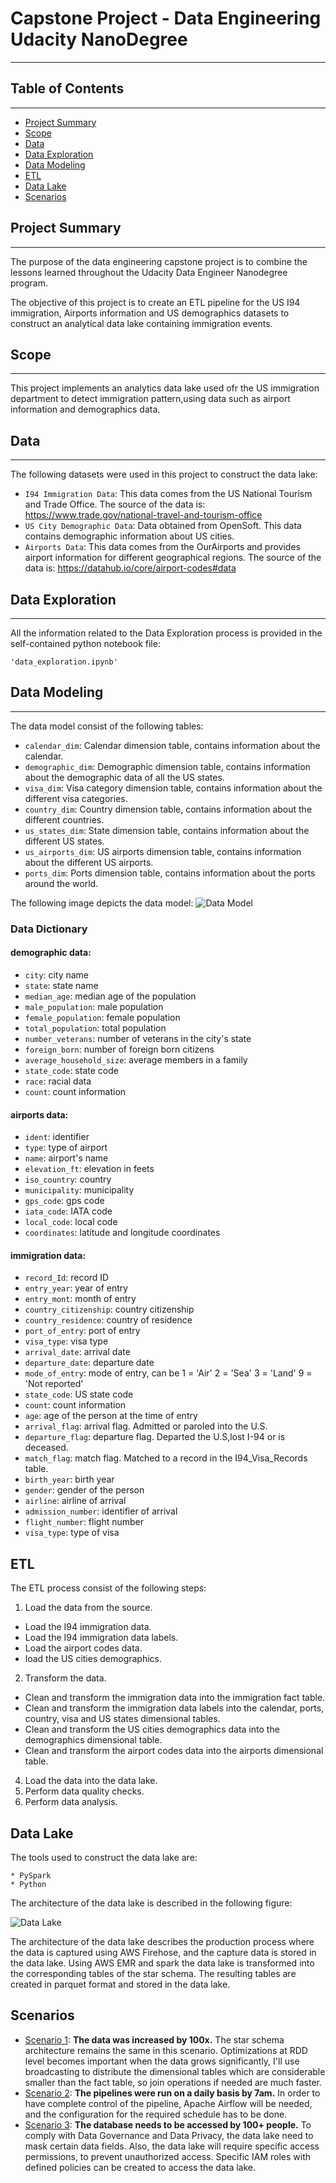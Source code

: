 # Capstone Project - Data Engineering Udacity NanoDegree

---

## Table of Contents

---

  * [Project Summary](#Project-Summary)
  * [Scope](#Scope)
  * [Data](#Data)
  * [Data Exploration](#Data-Exploration)
  * [Data Modeling](#Data-Modeling)
  * [ETL](#ETL)
  * [Data Lake](#Data-Lake)
  * [Scenarios](#Scenarios)


## Project Summary

---
The purpose of the data engineering capstone project is to combine the lessons learned throughout the Udacity
Data Engineer Nanodegree program. 

The objective of this project is to create an ETL pipeline for the US I94 immigration, 
Airports information and US demographics datasets to construct an analytical data lake containing 
immigration events.

## Scope

---
This project implements an analytics data lake used ofr the US immigration department to detect immigration pattern,using data
such as airport information and demographics data.
## Data

---
The following datasets were used in this project to construct the data lake:

* `I94 Immigration Data`: This data comes from the US National Tourism and Trade Office. The source of the data is: https://www.trade.gov/national-travel-and-tourism-office
* `US City Demographic Data`: Data obtained from OpenSoft. This data contains demographic information about US cities.
* `Airports Data`: This data comes from the OurAirports and provides airport information for different geographical regions. The source of the data is: https://datahub.io/core/airport-codes#data
## Data Exploration

---

All the information related to the Data Exploration process is provided in the self-contained python notebook file:

    'data_exploration.ipynb'


## Data Modeling

---

The data model consist of the following tables:
* `calendar_dim`: Calendar dimension table, contains information about the calendar. 
* `demographic_dim`: Demographic dimension table, contains information about the demographic data of all the US states.
* `visa_dim`: Visa category dimension table, contains information about the different visa categories.
* `country_dim`: Country dimension table, contains information about the different countries.
* `us_states_dim`: State dimension table, contains information about the different US states.
* `us_airports_dim`: US airports dimension table, contains information about the different US airports.
* `ports_dim`: Ports dimension table, contains information about the ports around the world.

The following image depicts the data model:
![Data Model](images/er_diagram.png)

### Data Dictionary
#### demographic data:

* `city`: city name
* `state`: state name
* `median_age`: median age of the population
* `male_population`: male population
* `female_population`: female population
* `total_population`: total population
* `number_veterans`: number of veterans in the city's state
* `foreign_born`: number of foreign born citizens
* `average_household_size`: average members in a family
* `state_code`: state code
* `race`: racial data
* `count`: count information

#### airports data:

* `ident`: identifier
* `type`: type of airport
* `name`: airport's name
* `elevation_ft`: elevation in feets
* `iso_country`: country
* `municipality`: municipality
* `gps_code`: gps code
* `iata_code`: IATA code
* `local_code`: local code
* `coordinates`: latitude and longitude coordinates


#### immigration data:

* `record_Id`: record ID
* `entry_year`: year of entry
* `entry_mont`: month of entry
* `country_citizenship`: country citizenship
* `country_residence`: country of residence
* `port_of_entry`: port of entry
* `visa_type`: visa type
* `arrival_date`: arrival date
* `departure_date`: departure date
* `mode_of_entry`: mode of entry, can be 1 = 'Air'
    2 = 'Sea'
    3 = 'Land'
    9 = 'Not reported'
* `state_code`: US state code
* `count`: count information
* `age`: age of the person at the time of entry
* `arrival_flag`: arrival flag.  Admitted or paroled into the U.S.
* `departure_flag`: departure flag.  Departed the U.S,lost I-94 or is deceased.
* `match_flag`: match flag.  Matched to a record in the I94_Visa_Records table.
* `birth_year`: birth year
* `gender`: gender of the person
* `airline`: airline of arrival
* `admission_number`: identifier of arrival
* `flight_number`: flight number
* `visa_type`: type of visa



## ETL
The ETL process consist of the following steps:

1. Load the data from the source.
* Load the I94 immigration data.
* Load the I94 immigration data labels.
* Load the airport codes data.
* load the US cities demographics.
2. Transform the data.
* Clean and transform the immigration data into the immigration fact table.
* Clean and transform the immigration data labels into the calendar, ports, country, visa and US states dimensional tables.
* Clean and transform the US cities demographics data into the demographics dimensional table.
* Clean and transform the airport codes data into the airports dimensional table.
4. Load the data into the data lake.
5. Perform data quality checks.
6. Perform data analysis.
## Data Lake

The tools used to construct the data lake are:

    * PySpark 
    * Python

The architecture of the data lake is described in the following figure:

![Data Lake](images/architecture_aws.png)

The architecture of the data lake describes the production process where the data is captured using AWS Firehose, and the 
capture data is stored in the data lake. Using AWS EMR and spark the data lake is transformed into the corresponding tables of the 
star schema. The resulting tables are created in parquet format and stored in the data lake.

## Scenarios

* [Scenario 1](#Scenario-1): **The data was increased by 100x.** The star schema architecture remains the same in this scenario. Optimizations at RDD level becomes important when the data grows significantly, I'll use broadcasting to distribute the dimensional tables which are considerable smaller than the fact table, so join operations if needed are much faster.
* [Scenario 2](#Scenario-2): **The pipelines were run on a daily basis by 7am.** In order to have complete control of the pipeline, Apache Airflow will be needed, and the configuration for the required schedule has to be done.
* [Scenario 3](#Scenario-3): **The database needs to be accessed by 100+ people.** To comply with Data Governance and Data Privacy, the data lake need to mask certain data fields. Also, the data lake will require specific access permissions, to prevent unauthorized access. Specific IAM roles with defined policies can be created to access the data lake.





